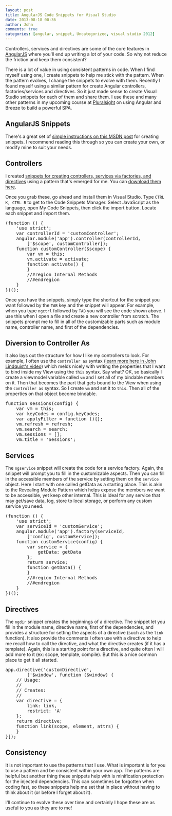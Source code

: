 ```yaml
---
layout: post
title: AngularJS Code Snippets for Visual Studio
date: 2013-08-18 00:36
author: John
comments: true
categories: [angular, snippet, Uncategorized, visual studio 2012]
---
```

Controllers, services and directives are some of the core features in <a href="http://www.angularjs.org" target="_blank">AngularJS</a> where you'll end up writing a lot of your code. So why not reduce the friction and keep them consistent?

There is a lot of value in using consistent patterns in code. When I find myself using one, I create snippets to help me stick with the pattern. When the pattern evolves, I change the snippets to evolve with them. Recently I found myself using a similar pattern for create Angular controllers, factories/services and directives. So it just made sense to create Visual Studio snippets for each of them and share them. I use these and many other patterns in my upcoming course at <a href="http://www.pluralsight.com" target="_blank">Pluralsight</a> on using Angular and Breeze to build a powerful SPA.

<h2>AngularJS Snippets</h2>
There's a great set of <a href="http://msdn.microsoft.com/en-us/library/ms165394.aspx" target="_blank">simple instructions on this MSDN post</a> for creating snippets. I recommend reading this through so you can create your own, or modify mine to suit your needs.
<h2>Controllers</h2>
I created <a href="http://www.johnpapa.net/wp-content/uploads/files/downloads/ng-snippets.zip" target="_blank">snippets for creating controllers, services via factories, and directives</a> using a pattern that's emerged for me. You can <a href="http://www.johnpapa.net/wp-content/uploads/files/downloads/ng-snippets.zip" target="_blank">download them here</a>.

Once you grab these, go ahead and install them in Visual Studio. Type <code>CTRL K, CTRL B</code> to get to the Code Snippets Manager. Select JavaScript as the language, open My Code Snippets, then click the import button. Locate each snippet and import them.
<pre class="prettyprint linenums">
(function () {
    'use strict';
    var controllerId = 'customController';
    angular.module('app').controller(controllerId,
        ['$scope', customController]);
    function customController($scope) {
        var vm = this;
        vm.activate = activate;
        function activate() {
        }
        //#region Internal Methods        
        //#endregion
    }
})();
</pre>
Once you have the snippets, simply type the shortcut for the snippet you want followed by the <code>TAB</code> key and the snippet will appear. For example, when you type <code>ngctrl</code> followed by <code>TAB</code> you will see the code shown above. I use this when I open a file and create a new controller from scratch. The snippets prompt me to fill in all of the customizable parts such as module name, controller name, and first of the dependencies.
<h2>Diversion to Controller As</h2>
It also lays out the structure for how I like my controllers to look. For example, I often use the <code>controller as</code> syntax (<a href="http://www.youtube.com/watch?v=tTihyXaz4Bo" target="_blank">learn more here in John Lindquist's video</a>) which melds nicely with writing the properties that I want to bind inside my View using the <code>this</code> syntax. Say what? OK, so basically I create a viewmodel variable called <code>vm</code> and I set all of my bindable members on it. Then that becomes the part that gets bound to the View when using the <code>controller as</code> syntax. So I create <code>vm</code> and set it to <code>this</code>. Then all of the properties on that object become bindable.
<pre class="prettyprint linenums">
function sessions(config) {
    var vm = this;
    var keyCodes = config.keyCodes;
    var applyFilter = function (){};
    vm.refresh = refresh;
    vm.search = search;
    vm.sessions = [];
    vm.title = 'Sessions';
</pre>
<h2>Services</h2>
The <code>ngservice</code> snippet will create the code for a service factory. Again, the snippet will prompt you to fill in the customizable aspects. Then you can fill in the accessible members of the service by setting them on the <code>service</code> object. Here I start with one called getData as a starting place. This is akin to the Revealing Module Pattern which helps expose the members we want to be accessible, yet keep other internal. This is ideal for any service that may get/save data, log, store to local storage, or perform any custom service you need.
<pre class="prettyprint linenums">
(function () {
    'use strict';
    var serviceId = 'customService';
    angular.module('app').factory(serviceId, 
        ['config', customService]);
    function customService(config) {
        var service = {
            getData: getData
        };
        return service;
        function getData() {
        }
        //#region Internal Methods        
        //#endregion
    }
})();
</pre>
<h2>Directives</h2>
The <code>ngdir</code> snippet creates the beginnings of a directive. The snippet let you fill in the module name, directive name, first of the dependencies, and provides a structure for setting the aspects of a directive (such as the <code>link</code> function). It also provide the comments I often use with a directive to help me recall how to call the directive, and what the directive creates (if it has a template). Again, this is a starting point for a directive, and quite often I will add more to it (ex: scope, template, compile). But this is a nice common place to get it all started.
<pre class="prettyprint linenums">
app.directive('customDirective', 
        ['$window', function ($window) {
    // Usage:
    // 
    // Creates:
    // 
    var directive = {
        link: link,
        restrict: 'A'
    };
    return directive;
    function link(scope, element, attrs) {
    }
}]);
</pre>
<h2>Consistency</h2>
It is not important to use the patterns that I use. What is important is for you to use a pattern and be consistent within your own app. The patterns are helpful but another thing these snippets help with is minification protection for the injected dependencies. This can sometimes be forgotten when coding fast, so these snippets help me set that in place without having to think about it (or before I forget about it).

I'll continue to evolve these over time and certainly I hope these are as useful to you as they are to me!

